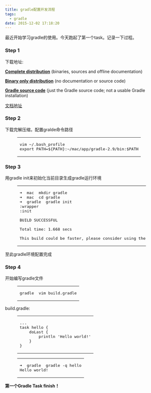 ```yaml
---
title: gradle配置开发流程
tags:
  - gradle
date: 2015-12-02 17:18:20
---
```


最近开始学习gradle的使用。今天跑起了第一个task。记录一下过程。

### Step 1

下载地址:

[**Complete distribution**](https://services.gradle.org/distributions/gradle-2.9-all.zip) (binaries, sources and offline documentation)

[**Binary only distribution**](https://services.gradle.org/distributions/gradle-2.9-bin.zip) (no documentation or source code)

[**Gradle source code**](https://services.gradle.org/distributions/gradle-2.9-src.zip) (just the Gradle source code; not a usable Gradle installation)

[文档地址](http://gongchaodemacbook-pro.local:62328/Dash/pghvcpxd/userguide/userguide.html)

### Step 2

下载完解压缩，配置gralde命令路径

<figure class="highlight xquery"><table><tr><td class="code"><pre><span class="line">vim ~/.bash_profile</span>
<span class="line">export PATH=$&#123;PATH&#125;:~/mac/app/gradle-<span class="number">2.9</span>/bin:<span class="variable">$PATH</span></span>
</pre></td></tr></table></figure>

### Step 3

用gradle init来初始化当前目录生成gradle运行环境

<figure class="highlight stata"><table><tr><td class="code"><pre><span class="line">➜  <span class="keyword">mac</span>  <span class="keyword">mkdir</span> gradle</span>
<span class="line">➜  <span class="keyword">mac</span>  <span class="keyword">cd</span> gradle</span>
<span class="line">➜  gradle  gradle init</span>
<span class="line">:wrapper</span>
<span class="line">:init</span>
<span class="line"></span>
<span class="line">BUILD SUCCESSFUL</span>
<span class="line"></span>
<span class="line"><span class="keyword">Total</span> time: 1.668 secs</span>
<span class="line"></span>
<span class="line">This build could be faster, please consider using the Gradle Daemon: https:<span class="comment">//docs.gradle.org/2.9/userguide/gradle_daemon.html</span></span>
</pre></td></tr></table></figure>

至此gradle环境配置完成

### Step 4

开始编写gradle文件

<figure class="highlight css"><table><tr><td class="code"><pre><span class="line"><span class="tag">gradle</span>  <span class="tag">vim</span> <span class="tag">build</span><span class="class">.gradle</span></span>
</pre></td></tr></table></figure>

build.gradle:

<figure class="highlight gradle"><table><tr><td class="code"><pre><span class="line">...</span>
<span class="line"><span class="keyword">task</span> hello &#123;</span>
<span class="line">    <span class="keyword">doLast</span> &#123;</span>
<span class="line">        <span class="keyword">println</span> <span class="string">'Hello world!'</span></span>
<span class="line">    &#125;</span>
<span class="line">&#125;</span>
</pre></td></tr></table></figure>
<figure class="highlight stylus"><table><tr><td class="code"><pre><span class="line">➜  gradle  gradle -<span class="tag">q</span> hello</span>
<span class="line">Hello world!</span>
</pre></td></tr></table></figure>

**第一个Gradle Task finish！**
